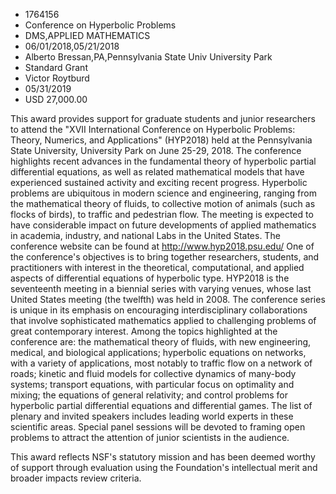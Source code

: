 
* 1764156
* Conference on Hyperbolic Problems
* DMS,APPLIED MATHEMATICS
* 06/01/2018,05/21/2018
* Alberto Bressan,PA,Pennsylvania State Univ University Park
* Standard Grant
* Victor Roytburd
* 05/31/2019
* USD 27,000.00

This award provides support for graduate students and junior researchers to
attend the "XVII International Conference on Hyperbolic Problems: Theory,
Numerics, and Applications" (HYP2018) held at the Pennsylvania State University,
University Park on June 25-29, 2018. The conference highlights recent advances
in the fundamental theory of hyperbolic partial differential equations, as well
as related mathematical models that have experienced sustained activity and
exciting recent progress. Hyperbolic problems are ubiquitous in modern science
and engineering, ranging from the mathematical theory of fluids, to collective
motion of animals (such as flocks of birds), to traffic and pedestrian flow. The
meeting is expected to have considerable impact on future developments of
applied mathematics in academia, industry, and national Labs in the United
States. The conference website can be found at http://www.hyp2018.psu.edu/ One
of the conference's objectives is to bring together researchers, students, and
practitioners with interest in the theoretical, computational, and applied
aspects of differential equations of hyperbolic type. HYP2018 is the seventeenth
meeting in a biennial series with varying venues, whose last United States
meeting (the twelfth) was held in 2008. The conference series is unique in its
emphasis on encouraging interdisciplinary collaborations that involve
sophisticated mathematics applied to challenging problems of great contemporary
interest. Among the topics highlighted at the conference are: the mathematical
theory of fluids, with new engineering, medical, and biological applications;
hyperbolic equations on networks, with a variety of applications, most notably
to traffic flow on a network of roads; kinetic and fluid models for collective
dynamics of many-body systems; transport equations, with particular focus on
optimality and mixing; the equations of general relativity; and control problems
for hyperbolic partial differential equations and differential games. The list
of plenary and invited speakers includes leading world experts in these
scientific areas. Special panel sessions will be devoted to framing open
problems to attract the attention of junior scientists in the audience.

This award reflects NSF's statutory mission and has been deemed worthy of
support through evaluation using the Foundation's intellectual merit and broader
impacts review criteria.
